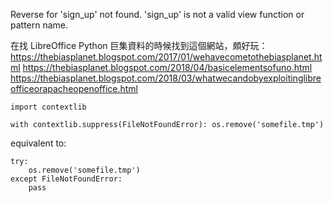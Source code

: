 Reverse for 'sign_up' not found. 'sign_up' is not a valid view function or pattern name.

在找 LibreOffice Python 巨集資料的時候找到這個網站，頗好玩：
https://thebiasplanet.blogspot.com/2017/01/wehavecometothebiasplanet.html
https://thebiasplanet.blogspot.com/2018/04/basicelementsofuno.html
https://thebiasplanet.blogspot.com/2018/03/whatwecandobyexploitinglibreofficeorapacheopenoffice.html

```
import contextlib

with contextlib.suppress(FileNotFoundError): os.remove('somefile.tmp')
```
equivalent to:
```
try:
    os.remove('somefile.tmp')
except FileNotFoundError:
    pass
```
